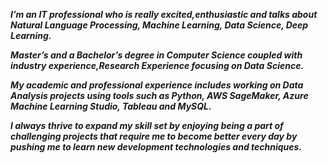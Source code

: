 **_I’m an IT professional who is really excited,enthusiastic and talks about Natural Language Processing, Machine Learning, Data Science, Deep Learning._**

**_Master’s and a Bachelor’s degree in Computer Science coupled with industry experience,Research Experience focusing on Data Science._**

**_My academic and professional experience includes working on Data Analysis projects using tools such as Python, AWS SageMaker, Azure Machine Learning Studio, Tableau and MySQL._**

**_I always thrive to expand my skill set by enjoying being a part of challenging projects that require me to become better every day by pushing me to learn new development technologies and techniques._**





<!---
shashankReddy864/shashankReddy864 is a ✨ special ✨ repository because its `README.md` (this file) appears on your GitHub profile.
You can click the Preview link to take a look at your changes.
--->
